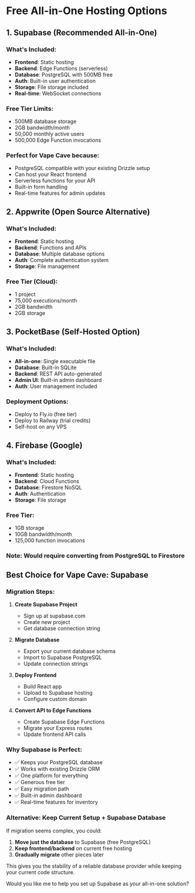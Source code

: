# Free All-in-One Hosting Options

## 1. Supabase (Recommended All-in-One)

### What's Included:
- **Frontend**: Static hosting
- **Backend**: Edge Functions (serverless)
- **Database**: PostgreSQL with 500MB free
- **Auth**: Built-in user authentication
- **Storage**: File storage included
- **Real-time**: WebSocket connections

### Free Tier Limits:
- 500MB database storage
- 2GB bandwidth/month
- 50,000 monthly active users
- 500,000 Edge Function invocations

### Perfect for Vape Cave because:
- PostgreSQL compatible with your existing Drizzle setup
- Can host your React frontend
- Serverless functions for your API
- Built-in form handling
- Real-time features for admin updates

## 2. Appwrite (Open Source Alternative)

### What's Included:
- **Frontend**: Static hosting
- **Backend**: Functions and APIs
- **Database**: Multiple database options
- **Auth**: Complete authentication system
- **Storage**: File management

### Free Tier (Cloud):
- 1 project
- 75,000 executions/month
- 2GB bandwidth
- 2GB storage

## 3. PocketBase (Self-Hosted Option)

### What's Included:
- **All-in-one**: Single executable file
- **Database**: Built-in SQLite
- **Backend**: REST API auto-generated
- **Admin UI**: Built-in admin dashboard
- **Auth**: User management included

### Deployment Options:
- Deploy to Fly.io (free tier)
- Deploy to Railway (trial credits)
- Self-host on any VPS

## 4. Firebase (Google)

### What's Included:
- **Frontend**: Static hosting
- **Backend**: Cloud Functions
- **Database**: Firestore NoSQL
- **Auth**: Authentication
- **Storage**: File storage

### Free Tier:
- 1GB storage
- 10GB bandwidth/month
- 125,000 function invocations

### Note: Would require converting from PostgreSQL to Firestore

## Best Choice for Vape Cave: Supabase

### Migration Steps:

1. **Create Supabase Project**
   - Sign up at supabase.com
   - Create new project
   - Get database connection string

2. **Migrate Database**
   - Export your current database schema
   - Import to Supabase PostgreSQL
   - Update connection strings

3. **Deploy Frontend**
   - Build React app
   - Upload to Supabase hosting
   - Configure custom domain

4. **Convert API to Edge Functions**
   - Create Supabase Edge Functions
   - Migrate your Express routes
   - Update frontend API calls

### Why Supabase is Perfect:
- ✅ Keeps your PostgreSQL database
- ✅ Works with existing Drizzle ORM
- ✅ One platform for everything
- ✅ Generous free tier
- ✅ Easy migration path
- ✅ Built-in admin dashboard
- ✅ Real-time features for inventory

### Alternative: Keep Current Setup + Supabase Database

If migration seems complex, you could:
1. **Move just the database** to Supabase (free PostgreSQL)
2. **Keep frontend/backend** on current free hosting
3. **Gradually migrate** other pieces later

This gives you the stability of a reliable database provider while keeping your current code structure.

Would you like me to help you set up Supabase as your all-in-one solution?